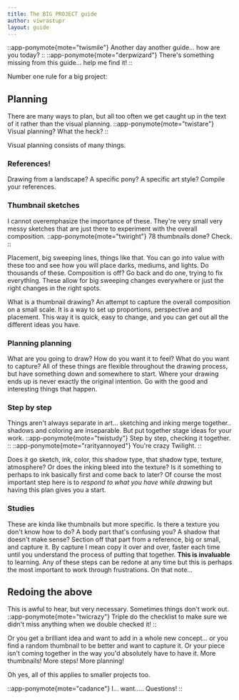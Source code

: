 ```yaml
---
title: The BIG PROJECT guide
author: viwrastupr
layout: guide
---
```


::app-ponymote{mote="twismile"}
Another day another guide... how are you today?
::
::app-ponymote{mote="derpwizard"}
There's something missing from this guide... help me find it!
::

Number one rule for a big project:

## Planning

There are many ways to plan, but all too often we get caught up in the text of it rather than the visual planning.
::app-ponymote{mote="twistare"}
Visual planning? What the heck?
::

Visual planning consists of many things.

### References!

Drawing from a landscape? A specific pony? A specific art style? Compile your references.

### Thumbnail sketches

I cannot overemphasize the importance of these. They're very small very messy sketches that are just there to experiment with the overall composition.
::app-ponymote{mote="twiright"}
78 thumbnails done? Check.
::

Placement, big sweeping lines, things like that. You can go into value with these too and see how you will place darks, mediums, and lights. Do thousands of these. Composition is off? Go back and do one, trying to fix everything. These allow for big sweeping changes everywhere or just the right changes in the right spots.

What is a thumbnail drawing? An attempt to capture the overall composition on a small scale. It is a way to set up proportions, perspective and placement. This way it is quick, easy to change, and you can get out all the different ideas you have.

### Planning planning

What are you going to draw? How do you want it to feel? What do you want to capture? All of these things are flexible throughout the drawing process, but have something down and somewhere to start. Where your drawing ends up is never exactly the original intention. Go with the good and interesting things that happen.

### Step by step

Things aren't always separate in art... sketching and inking merge together.. shadows and coloring are inseparable. But put together stage ideas for your work.
::app-ponymote{mote="twistudy"}
Step by step, checking it together.
::
::app-ponymote{mote="rarityannoyed"}
You're crazy Twilight.
::

Does it go sketch, ink, color, this shadow type, that shadow type, texture, atmosphere? Or does the inking bleed into the texture? Is it something to perhaps to ink basically first and come back to later? Of course the most important step here is to _respond to what you have while drawing_ but having this plan gives you a start.

### Studies

These are kinda like thumbnails but more specific. Is there a texture you don't know how to do? A body part that's confusing you? A shadow that doesn't make sense? Section off that part from a reference, big or small, and capture it. By capture I mean copy it over and over, faster each time until you understand the process of putting that together. **This is invaluable** to learning. Any of these steps can be redone at any time but this is perhaps the most important to work through frustrations. On that note...

## Redoing the above

This is awful to hear, but very necessary. Sometimes things don't work out.
::app-ponymote{mote="twicrazy"}
Triple do the checklist to make sure we didn't miss anything when we double checked it!
::

Or you get a brilliant idea and want to add in a whole new concept... or you find a random thumbnail to be better and want to capture it. Or your piece isn't coming together in the way you'd absolutely have to have it. More thumbnails! More steps! More planning!

Oh yes, all of this applies to smaller projects too.

::app-ponymote{mote="cadance"}
I... want..... Questions!
::
